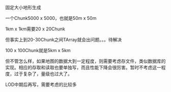 固定大小地形生成

一个Chunk5000 x 5000，也就是50m x 50m

1km x 1km需要20 x 20Chunk

但事实上到20-30Chunk之间TArray就会出问题。。。待解决

100 x 100Chunk就是5km x 5km

但不管怎么样，如果地图的数据大到一定程度，则需要考虑存文件，类似数据库的实现。相应的存取和读取也要单独写，而且性能下降会很厉害。暂时不考虑这一程度，过于复杂了，量级也过大了。







LOD中期后再写，需要考虑的比较多